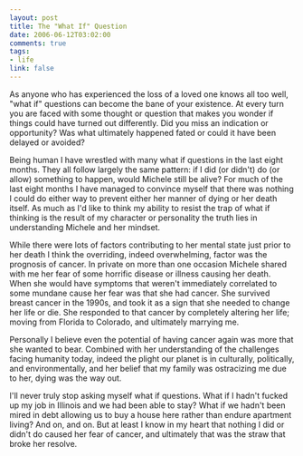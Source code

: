 ```yaml
--- 
layout: post
title: The "What If" Question
date: 2006-06-12T03:02:00
comments: true
tags:
- life
link: false
---
```

As anyone who has experienced the loss of a loved one knows all too well, "what if" questions can become the bane of your existence. At every turn you are faced with some thought or question that makes you wonder if things could have turned out differently. Did you miss an indication or opportunity? Was what ultimately happened fated or could it have been delayed or avoided?

Being human I have wrestled with many what if questions in the last eight months. They all follow largely the same pattern: if I did (or didn't) do (or allow) something to happen, would Michele still be alive? For much of the last eight months I have managed to convince myself that there was nothing I could do either way to prevent either her manner of dying or her death itself. As much as I'd like to think my ability to resist the trap of what if thinking is the result of my character or personality the truth lies in understanding Michele and her mindset.

While there were lots of factors contributing to her mental state just prior to her death I think the overriding, indeed overwhelming, factor was the prognosis of cancer. In private on more than one occasion Michele shared with me her fear of some horrific disease or illness causing her death. When she would have symptoms that weren't immediately correlated to some mundane cause her fear was that she had cancer. She survived breast cancer in the 1990s, and took it as a sign that she needed to change her life or die. She responded to that cancer by completely altering her life; moving from Florida to Colorado, and ultimately marrying me.

Personally I believe even the potential of having cancer again was more that she wanted to bear. Combined with her understanding of the challenges facing humanity today, indeed the plight our planet is in culturally, politically, and environmentally, and her belief that my family was ostracizing me due to her, dying was the way out.

I'll never truly stop asking myself what if questions. What if I hadn't fucked up my job in Illinois and we had been able to stay? What if we hadn't been mired in debt allowing us to buy a house here rather than endure apartment living? And on, and on. But at least I know in my heart that nothing I did or didn't do caused her fear of cancer, and ultimately that was the straw that broke her resolve.
